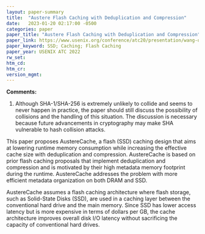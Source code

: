 ```yaml
---
layout: paper-summary
title:  "Austere Flash Caching with Deduplication and Compression"
date:   2023-01-20 02:17:00 -0500
categories: paper
paper_title: "Austere Flash Caching with Deduplication and Compression"
paper_link: https://www.usenix.org/conference/atc20/presentation/wang-qiuping
paper_keyword: SSD; Caching; Flash Caching
paper_year: USENIX ATC 2022
rw_set:
htm_cd:
htm_cr:
version_mgmt:
---
```


**Comments:**

1. Although SHA-1/SHA-256 is extremely unlikely to collide and seems to never happen in practice, the paper should
still discuss the possibility of collisions and the handling of this situation. The discussion is necessary because
future advancements in cryptography may make SHA vulnerable to hash collision attacks. 

This paper proposes AustereCache, a flash (SSD) caching design that aims at lowering runtime memory consumption while 
increasing the effective cache size with deduplication and compression. AustereCache is based on prior flash caching 
proposals that implement deduplication and compression and is motivated by their high metadata memory footprint during 
the runtime. AustereCache addresses the problem with more efficient metadata organization on both DRAM and SSD. 

AustereCache assumes a flash caching architecture where flash storage, such as Solid-State Disks (SSD), are used in 
a caching layer between the conventional hard drive and the main memory. Since SSD has lower access latency but 
is more expensive in terms of dollars per GB, the cache architecture improves overall disk I/O latency without 
sacrificing the capacity of conventional hard drives. 
